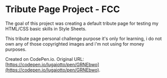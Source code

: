# Tribute Page Project - FCC


The goal of this project was creating a default tribute page for testing my HTML/CSS basic skills in Style Sheets.

This tribute page personal challenge purpose it's only for learning, i do not own any of those copyrighted images and i'm not using for money purposes.

Created on CodePen.io. Original URL: [https://codepen.io/lugaiotto/pen/GRNEbwo](https://codepen.io/lugaiotto/pen/GRNEbwo).
